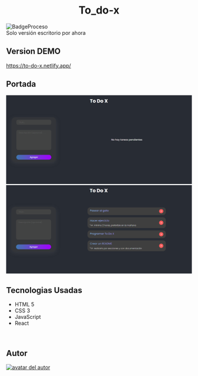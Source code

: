 <h1 align="center"> To_do-x </h1>
<img src="https://img.shields.io/badge/Status-EN%20PROCESO-yellow" alt="BadgeProceso"><br>
<span>Solo versión escritorio por ahora</span>
<br>
<h2>Version DEMO</h2>
<a href="https://to-do-x.netlify.app/">https://to-do-x.netlify.app/</a>
<br>
<h2>Portada</h2>
<img src="/portadas/To_do-x_portadaInicial.png" alt="portada del proyecto TO DO X"></img>
<img src="/portadas/To_do-x_portadaItems.png" alt="portada del proyecto TO DO X"></img>
<br>
<h2>Tecnologias Usadas</h2>
<ul>
<li>HTML 5</li>
<li>CSS 3</li>
<li>JavaScript</li>
<li>React</li>
</ul>
<br>
<h2>Autor</h2>
<a href="https://github.com/evelynKdc"><img src="https://avatars.githubusercontent.com/u/114323897?s=400&u=2972f83197a3195b07c885f106065c1f913fe656&v=4" height="60px" width="60px" alt="avatar del autor"></a>